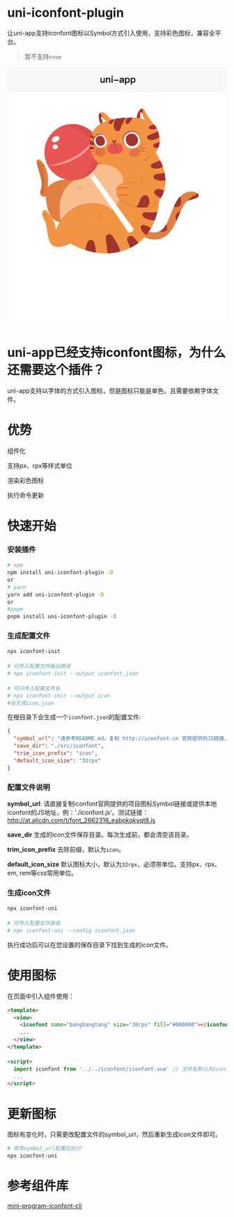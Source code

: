 # uni-iconfont-plugin

让uni-app支持iconfont图标以Symbol方式引入使用，支持彩色图标，兼容全平台。

> 暂不支持`nvue`

![](./images/bangbangtang.png)

# uni-app已经支持iconfont图标，为什么还需要这个插件？

uni-app支持以字体的方式引入图标，但是图标只能是单色，且需要依赖字体文件。

# 优势
组件化

支持px、rpx等样式单位

渲染彩色图标

执行命令更新

# 快速开始

### 安装插件
```bash
# npm
npm install uni-iconfont-plugin -D
or
# yarn
yarn add uni-iconfont-plugin -D
or
#pnpm
pnpm install uni-iconfont-plugin -D
```

### 生成配置文件
```bash
npx iconfont-init

# 可传入配置文件输出路径
# npx iconfont-init --output iconfont.json

# 可只传入配置文件名
# npx iconfont-init --output icon
#会生成icon.json
```
在根目录下会生成一个`iconfont.json`的配置文件:
```json
{
  "symbol_url": "请参考README.md，复制 http://iconfont.cn 官网提供的JS链接，或提供本地iconfont的JS地址，例：./iconfont.js",
  "save_dir": "./src/iconfont",
  "trim_icon_prefix": "icon",
  "default_icon_size": "32rpx"
}
```
### 配置文件说明

**symbol_url**: 请直接复制iconfont官网提供的项目图标Symbol链接或提供本地iconfont的JS地址，例：'./iconfont.js'。测试链接：http://at.alicdn.com/t/font_2662316_eabpkqkyqt8.js

**save_dir** 生成的icon文件保存目录。每次生成前，都会清空该目录。

**trim_icon_prefix** 去除前缀，默认为`icon`。

**default_icon_size** 默认图标大小，默认为`32rpx`，必须带单位。支持px、rpx、em, rem等css常用单位。

### 生成icon文件
```bash
npx iconfont-uni

# 可传入配置文件路径
# npx iconfont-uni --config iconfont.json
```
执行成功后可以在您设置的保存目录下找到生成的icon文件。

# 使用图标
在页面中引入组件使用：
```html
<template>
  <view>
    <iconfont name="bangbangtang" size="30rpx" fill="#000000"></iconfont>
    ...
  </view>
</template>

<script>
  import iconfont from '../../iconfont/iconfont.vue' // 文件名默认为iconfont.vue
  ...
</script>
```

# 更新图标
图标有变化时，只需更改配置文件的symbol_url，然后重新生成icon文件即可。
```bash
# 修改symbol_url配置后执行
npx iconfont-uni
```

# 参考组件库
[mini-program-iconfont-cli](https://github.com/iconfont-cli/mini-program-iconfont-cli)